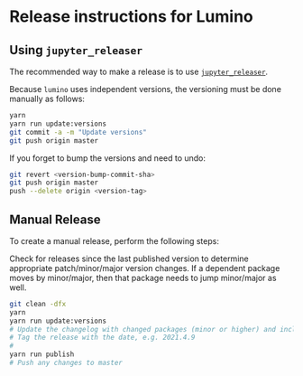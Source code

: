 # Release instructions for Lumino

## Using `jupyter_releaser`

The recommended way to make a release is to use [`jupyter_releaser`](https://github.com/jupyter-server/jupyter_releaser#checklist-for-adoption).

Because `lumino` uses independent versions, the versioning must be
done manually as follows:

```bash
yarn
yarn run update:versions
git commit -a -m "Update versions"
git push origin master
```

If you forget to bump the versions and need to undo:

```bash
git revert <version-bump-commit-sha>
git push origin master
push --delete origin <version-tag>
```

## Manual Release

To create a manual release, perform the following steps:

Check for releases since the last published version to determine appropriate
patch/minor/major version changes.
If a dependent package moves by minor/major, then that package needs to jump
minor/major as well.

```bash
git clean -dfx
yarn
yarn run update:versions
# Update the changelog with changed packages (minor or higher) and included PRs.
# Tag the release with the date, e.g. 2021.4.9
#
yarn run publish
# Push any changes to master
```
